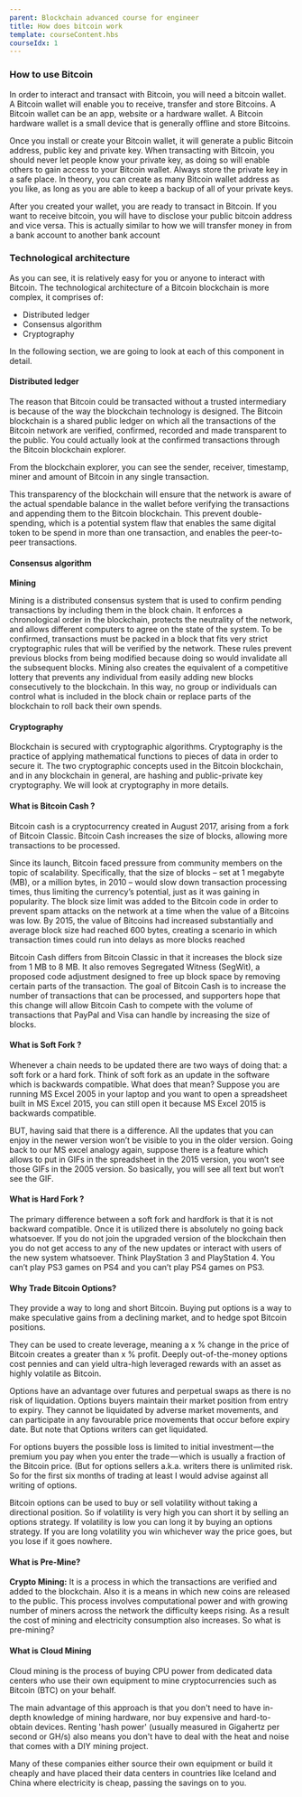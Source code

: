```yaml
---
parent: Blockchain advanced course for engineer
title: How does bitcoin work
template: courseContent.hbs
courseIdx: 1
---
```

### How to use Bitcoin
In order to interact and transact with Bitcoin, you will need a bitcoin wallet. A Bitcoin wallet will enable you to receive, transfer and store Bitcoins. A Bitcoin wallet can be an app, website or a hardware wallet. A Bitcoin hardware wallet is a small device that is generally offline and store Bitcoins.

Once you install or create your Bitcoin wallet, it will generate a public Bitcoin address, public key and private key. When transacting with Bitcoin, you should never let people know your private key, as doing so will enable others to gain access to your Bitcoin wallet. Always store the private key in a safe place. In theory, you can create as many Bitcoin wallet address as you like, as long as you are able to keep a backup of all of your private keys.

After you created your wallet, you are ready to transact in Bitcoin. If you want to receive bitcoin, you will have to disclose your public bitcoin address and vice versa. This is actually similar to how we will transfer money in from a bank account to another bank account

### Technological architecture
As you can see, it is relatively easy for you or anyone to interact with Bitcoin. The technological architecture of a
Bitcoin blockchain is more complex, it comprises of:
* Distributed ledger
* Consensus algorithm
* Cryptography

In the following section, we are going to look at each of this component in detail.

#### Distributed ledger
The reason that Bitcoin could be transacted without a trusted intermediary is because of the way the blockchain technology is designed. The Bitcoin blockchain is a shared public ledger on which all the transactions of the Bitcoin network are verified, confirmed, recorded and made transparent to the public. You could actually look at the confirmed transactions through the Bitcoin blockchain explorer.

From the blockchain explorer, you can see the sender, receiver, timestamp, miner and amount of Bitcoin in any single transaction.

This transparency of the blockchain will ensure that the network is aware of the actual spendable balance in the wallet before verifying the transactions and appending them to the Bitcoin blockchain. This prevent double-spending, which is a potential system flaw that enables the same digital token to be spend in more than one transaction, and enables the peer-to-peer transactions.

#### Consensus algorithm
__Mining__

Mining is a distributed consensus system that is used to confirm pending transactions by including them
in the block chain. It enforces a chronological order in the blockchain, protects the neutrality of the
network, and allows different computers to agree on the state of the system. To be confirmed,
transactions must be packed in a block that fits very strict cryptographic rules that will be verified by the network. These rules prevent previous blocks from being modified because doing so would invalidate all the subsequent blocks. Mining also creates the equivalent of a competitive lottery that prevents any individual from easily adding new blocks consecutively to the blockchain. In this way, no group or individuals can control what is included in the block chain or replace parts of the blockchain to roll back their own spends.

#### Cryptography
Blockchain is secured with cryptographic algorithms. Cryptography is the practice of applying mathematical functions to pieces of data in order to secure it. The two cryptographic concepts used in the Bitcoin blockchain, and in any blockchain in general, are hashing and public-private key cryptography. We will look at cryptography in more details.

#### What is Bitcoin Cash ?
Bitcoin cash is a cryptocurrency created in August 2017, arising from a fork of Bitcoin Classic. Bitcoin Cash increases the size of blocks, allowing more transactions to be processed.  

Since its launch, Bitcoin faced pressure from community members on the topic of scalability. Specifically, that the size of blocks – set at 1 megabyte (MB), or a million bytes, in 2010 – would slow down transaction processing times, thus limiting the currency’s potential, just as it was gaining in popularity. The block size limit was added to the Bitcoin code in order to prevent spam attacks on the network at a time when the value of a Bitcoins was low. By 2015, the value of Bitcoins had increased substantially and average block size had reached 600 bytes, creating a scenario in which transaction times could run into delays as more blocks reached

Bitcoin Cash differs from Bitcoin Classic in that it increases the block size from 1 MB to 8 MB. It also removes Segregated Witness (SegWit), a proposed code adjustment designed to free up block space by removing certain parts of the transaction. The goal of Bitcoin Cash is to increase the number of transactions that can be processed, and supporters hope that this change will allow Bitcoin Cash to compete with the volume of transactions that PayPal and Visa can handle by increasing the size of blocks.

#### What is Soft Fork ?
Whenever a chain needs to be updated there are two ways of doing that: a soft fork or a hard fork. Think of soft fork as an update in the software which is backwards compatible. What does that mean? Suppose you are running MS Excel 2005 in your laptop and you want to open a spreadsheet built in MS Excel 2015, you can still open it because MS Excel 2015 is backwards compatible.

BUT, having said that there is a difference. All the updates that you can enjoy in the newer version won’t be visible to you in the older version. Going back to our MS excel analogy again, suppose there is a feature which allows to put in GIFs in the spreadsheet in the 2015 version, you won’t see those GIFs in the 2005 version. So basically, you will see all text but won’t see the GIF.

#### What is Hard Fork ?
The primary difference between a soft fork and hardfork is that it is not backward compatible. Once it is utilized there is absolutely no going back whatsoever. If you do not join the upgraded version of the blockchain then you do not get access to any of the new updates or interact with users of the new system whatsoever. Think PlayStation 3 and PlayStation 4. You can’t play PS3 games on PS4 and you can’t play PS4 games on PS3.

#### Why Trade Bitcoin Options?
  They provide a way to long and short Bitcoin. Buying put options is a way to make speculative gains from a declining market, and to hedge spot Bitcoin positions.

  They can be used to create leverage, meaning a x % change in the price of Bitcoin creates a greater than x % profit. Deeply out-of-the-money options cost pennies and can yield ultra-high leveraged rewards with an asset as highly volatile as Bitcoin.

  Options have an advantage over futures and perpetual swaps as there is no risk of liquidation. Options buyers maintain their market position from entry to expiry. They cannot be liquidated by adverse market movements, and can participate in any favourable price movements that occur before expiry date. But note that Options writers can get liquidated.

  For options buyers the possible loss is limited to initial investment — the premium you pay when you enter the trade — which is usually a fraction of the Bitcoin price. (But for options sellers a.k.a. writers there is unlimited risk. So for the first six months of trading at least I would advise against all writing of options.

  Bitcoin options can be used to buy or sell volatility without taking a directional position. So if volatility is very high you can short it by selling an options strategy. If volatility is low you can long it by buying an options strategy. If you are long volatility you win whichever way the price goes, but you lose if it goes nowhere.

  #### What is Pre-Mine?
<strong>Crypto Mining:</strong> It is a process in which the transactions are verified and added to the blockchain. Also it is a means in which new coins are released to the public. This process involves computational power and with growing number of miners across the network the difficulty keeps rising. As a result the cost of mining and electricity consumption also increases. So what is pre-mining?

#### What is Cloud Mining

Cloud mining is the process of buying CPU power from dedicated data centers who use their own equipment to mine cryptocurrencies such as Bitcoin (BTC) on your behalf.

The main advantage of this approach is that you don't need to have in-depth knowledge of mining hardware, nor buy expensive and hard-to-obtain devices. Renting 'hash power' (usually measured in Gigahertz per second or GH/s) also means you don't have to deal with the heat and noise that comes with a DIY mining project.

Many of these companies either source their own equipment or build it cheaply and have placed their data centers in countries like Iceland and China where electricity is cheap, passing the savings on to you.

   








